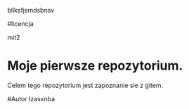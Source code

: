 
bllksfjsmdsbnsv

#licencja

mit2

# Moje pierwsze repozytorium.

Celem tego repozytorium jest zapoznanie sie z gitem.


#Autor
Izasxnba